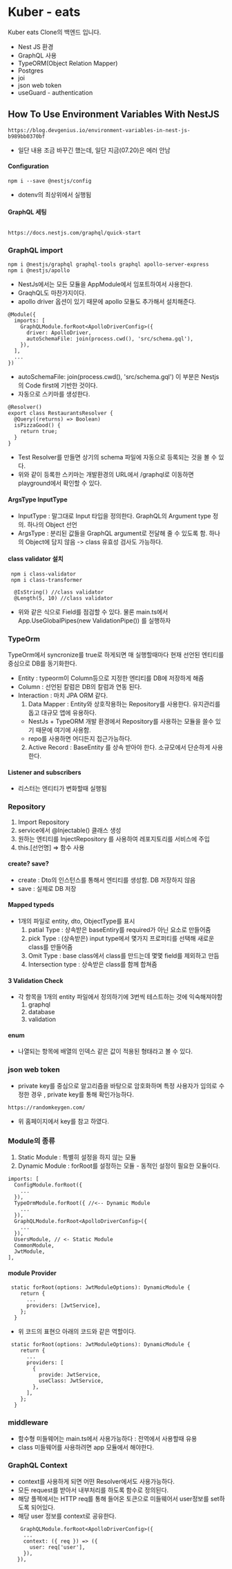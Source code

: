 # Kuber - eats

Kuber eats Clone의 백엔드 입니다.

- Nest JS 환경
- GraphQL 사용
- TypeORM(Object Relation Mapper)
- Postgres
- joi
- json web token
- useGuard - authentication

## How To Use Environment Variables With NestJS

```
https://blog.devgenius.io/environment-variables-in-nest-js-b989bb0370bf
```

- 일단 내용 조금 바꾸긴 했는데, 일단 지금(07.20)은 에러 안남

#### Configuration

```
npm i --save @nestjs/config
```

- dotenv의 최상위에서 실행됨

#### GraphQL 세팅

```

https://docs.nestjs.com/graphql/quick-start

```

### GraphQL import

```
npm i @nestjs/graphql graphql-tools graphql apollo-server-express
npm i @nestjs/apollo
```

- NestJs에서는 모든 모듈을 AppModule에서 임포트하여서 사용한다.
- GraqhQL도 마찬가지이다.
- apollo driver 옵션이 있기 때문에 apollo 모듈도 추가해서 설치해준다.

```
@Module({
  imports: [
    GraphQLModule.forRoot<ApolloDriverConfig>({
      driver: ApolloDriver,
      autoSchemaFile: join(process.cwd(), 'src/schema.gql'),
    }),
  ],
  ...
})
```

- autoSchemaFile: join(process.cwd(), 'src/schema.gql') 이 부분은 Nestjs 의 Code first에 기반한 것이다.
- 자동으로 스키마를 생성한다.

```
@Resolver()
export class RestaurantsResolver {
  @Query((returns) => Boolean)
  isPizzaGood() {
    return true;
  }
}
```

- Test Resolver를 만들면 상기의 schema 파일에 자동으로 등록되는 것을 볼 수 있다.
- 위와 같이 등록한 스키마는 개발환경의 URL에서 /graphql로 이동하면 playground에서 확인할 수 있다.

#### ArgsType InputType

- InputType : 말그대로 Input 타입을 정의한다. GraphQL의 Argument type 정의. 하나의 Object 선언
- ArgsType : 분리된 값들을 GraphQL argument로 전달해 줄 수 있도록 함. 하나의 Object에 담지 않음 -> class 유효성 검사도 가능하다.

#### class validator 설치

```
 npm i class-validator
 npm i class-transformer
```

```
  @IsString() //class validator
  @Length(5, 10) //class validator
```

- 위와 같은 식으로 Field를 점검할 수 있다. 물론 main.ts에서 App.UseGlobalPipes(new ValidationPipe()) 를 실행하자

### TypeOrm

TypeOrm에서 syncronize를 true로 하게되면 매 실행할때마다 현재 선언된 엔티티를 중심으로 DB를 동기화한다.

- Entity : typeorm이 Column등으로 지정한 엔티티를 DB에 저장하게 해줌
- Column : 선언된 칼럼은 DB의 칼럼과 연동 된다.
- Interaction : 마치 JPA ORM 같다.
  1. Data Mapper : Entity와 상호작용하는 Repository를 사용한다. 유지관리를 돕고 대규모 앱에 유용하다.
  - NestJs + TypeORM 개발 환경에서 Repository를 사용하는 모듈을 쓸수 있기 때문에 여기에 사용함.
  - repo를 사용하면 어디든지 접근가능하다.
  2. Active Record : BaseEntity 를 상속 받아야 한다. 소규모에서 단순하게 사용한다.

#### Listener and subscribers

- 리스터는 엔티티가 변화할때 실행됨

### Repository

1. Import Repository
2. service에서 @Injectable() 클래스 생성
3. 원하는 엔티티를 InjectRepository 를 사용하여 레포지토리를 서비스에 주입
4. this.[선언명] => 함수 사용

#### create? save?

- create : Dto의 인스턴스를 통해서 엔티티를 생성함. DB 저장하지 않음
- save : 실제로 DB 저장

#### Mapped typeds

- 1개의 파일로 entity, dto, ObjectType를 표시
  1. patial Type : 상속받은 baseEntiry를 required가 아닌 요소로 만들어줌
  2. pick Type : (상속받은) input type에서 몇가지 프로퍼티를 선택해 새로운 class를 만들어줌
  3. Omit Type : base class에서 class를 만드는데 몇몇 field를 제외하고 만듬
  4. Intersection type : 상속받은 class를 함께 합쳐줌

#### 3 Validation Check

- 각 항목을 1개의 entity 파일에서 정의하기에 3번씩 테스트하는 것에 익숙해져야함
  1. graphql
  2. database
  3. validation

#### enum

- 나열되는 항목에 배열의 인덱스 같은 값이 적용된 형태라고 볼 수 있다.

### json web token

- private key를 중심으로 알고리즘을 바탕으로 암호화하며 특정 사용자가 임의로 수정한 경우 , private key를 통해 확인가능하다.

```
https://randomkeygen.com/
```

- 위 홈페이지에서 key를 참고 하였다.

### Module의 종류

1. Static Module : 특별히 설정을 하지 않는 모듈
2. Dynamic Module : forRoot를 설정하는 모듈 - 동적인 설정이 필요한 모듈이다.

```
imports: [
  ConfigModule.forRoot({
    ...
  }),
  TypeOrmModule.forRoot({ //<-- Dynamic Module
    ...
  }),
  GraphQLModule.forRoot<ApolloDriverConfig>({
    ...
  }),
  UsersModule, // <- Static Module
  CommonModule,
  JwtModule,
],
```

#### module Provider

```
 static forRoot(options: JwtModuleOptions): DynamicModule {
    return {
      ...
      providers: [JwtService],
    };
  }
```

- 위 코드의 표현으 아래의 코드와 같은 역할이다.

```
 static forRoot(options: JwtModuleOptions): DynamicModule {
    return {
      ...
      providers: [
        {
          provide: JwtService,
          useClass: JwtService,
        },
      ],
    };
  }
```

### middleware

- 함수형 미들웨어는 main.ts에서 사용가능하다 : 전역에서 사용할때 유용
- class 미들웨어를 사용하려면 app 모듈에서 해야한다.

### GraphQL Context

- context를 사용하게 되면 어떤 Resolver에서도 사용가능하다.
- 모든 request를 받아서 내부처리를 하도록 함수로 정의된다.
- 해당 플젝에서는 HTTP req를 통해 들어온 토큰으로 미들웨어서 user정보를 set하도록 되어있다.
- 해당 user 정보를 context로 공유한다.

```
    GraphQLModule.forRoot<ApolloDriverConfig>({
     ...
     context: ({ req }) => ({
       user: req['user'],
     }),
   }),
```
